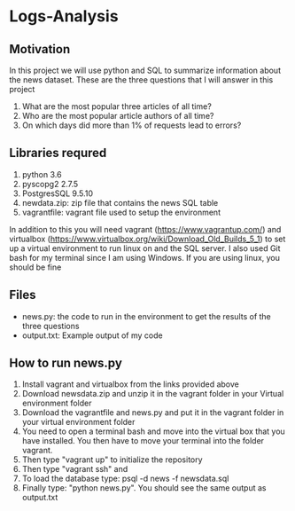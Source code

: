 # Logs-Analysis

## Motivation

In this project we will use python and SQL to summarize information about the news dataset. These are the three questions that I will answer in this project
1. What are the most popular three articles of all time?
2. Who are the most popular article authors of all time?
3. On which days did more than 1% of requests lead to errors?

## Libraries requred

1. python 3.6
2. pyscopg2 2.7.5
3. PostgresSQL 9.5.10
4. newdata.zip: zip file that contains the news SQL table
5. vagrantfile: vagrant file used to setup the environment

In addition to this you will need vagrant (https://www.vagrantup.com/) and virtualbox (https://www.virtualbox.org/wiki/Download_Old_Builds_5_1) to set up a virtual environment to run linux on and the SQL server. I also used Git bash for my terminal since I am using Windows. If you are using linux, you should be fine

## Files
- news.py: the code to run in the environment to get the results of the three questions
- output.txt: Example output of my code

## How to run news.py
1. Install vagrant and virtualbox from the links provided above
2. Download newsdata.zip and unzip it in the vagrant folder in your Virtual environment folder
3. Download the vagrantfile and news.py and put it in the vagrant folder in your virtual environment folder
4. You need to open a terminal bash and move into the virtual box that you have installed. You then have to move your terminal into the folder vagrant. 
5. Then type "vagrant up" to initialize the repository 
6. Then type "vagrant ssh" and 
8. To load the database type: psql -d news -f newsdata.sql
7. Finally type: "python news.py". You should see the same output as output.txt


